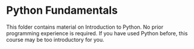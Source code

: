 # Python Fundamentals

This folder contains material on Introduction to Python. No prior programming experience is required. If you have used Python before, this course may be too introductory for you. 
